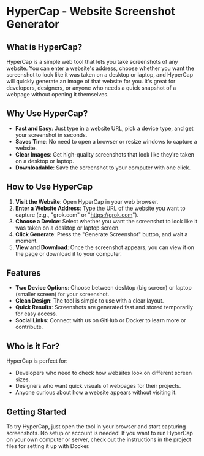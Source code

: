 # HyperCap - Website Screenshot Generator

## What is HyperCap?

HyperCap is a simple web tool that lets you take screenshots of any website. You can enter a website's address, choose whether you want the screenshot to look like it was taken on a desktop or laptop, and HyperCap will quickly generate an image of that website for you. It's great for developers, designers, or anyone who needs a quick snapshot of a webpage without opening it themselves.

## Why Use HyperCap?

- **Fast and Easy**: Just type in a website URL, pick a device type, and get your screenshot in seconds.
- **Saves Time**: No need to open a browser or resize windows to capture a website.
- **Clear Images**: Get high-quality screenshots that look like they're taken on a desktop or laptop.
- **Downloadable**: Save the screenshot to your computer with one click.

## How to Use HyperCap

1. **Visit the Website**: Open HyperCap in your web browser.
2. **Enter a Website Address**: Type the URL of the website you want to capture (e.g., "grok.com" or "https://grok.com").
3. **Choose a Device**: Select whether you want the screenshot to look like it was taken on a desktop or laptop screen.
4. **Click Generate**: Press the "Generate Screenshot" button, and wait a moment.
5. **View and Download**: Once the screenshot appears, you can view it on the page or download it to your computer.

## Features

- **Two Device Options**: Choose between desktop (big screen) or laptop (smaller screen) for your screenshot.
- **Clean Design**: The tool is simple to use with a clear layout.
- **Quick Results**: Screenshots are generated fast and stored temporarily for easy access.
- **Social Links**: Connect with us on GitHub or Docker to learn more or contribute.

## Who is it For?

HyperCap is perfect for:
- Developers who need to check how websites look on different screen sizes.
- Designers who want quick visuals of webpages for their projects.
- Anyone curious about how a website appears without visiting it.

## Getting Started

To try HyperCap, just open the tool in your browser and start capturing screenshots. No setup or account is needed! If you want to run HyperCap on your own computer or server, check out the instructions in the project files for setting it up with Docker.